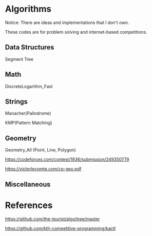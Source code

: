 # Algorithms
Notice: There are ideas and implementations that I don't own.

These codes are for problem solving and internet-based competitions.
## Data Structures
Segment Tree
## Math
DiscreteLogarithm_Fast
## Strings
Manacher(Palindrome)

KMP(Pattern Matching)
## Geometry
Geometry_All (Point, Line, Polygon)

https://codeforces.com/contest/1936/submission/249350779

https://victorlecomte.com/cp-geo.pdf

## Miscellaneous

# References
https://github.com/the-tourist/algo/tree/master

https://github.com/kth-competitive-programming/kactl
